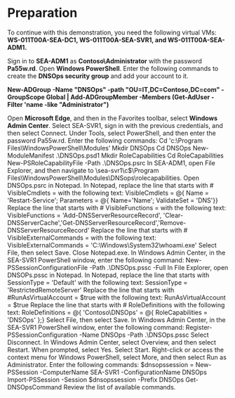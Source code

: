 # Preparation
To continue with this demonstration, you need the following virtual VMs: **WS-011T00A-SEA-DC1, WS-011T00A-SEA-SVR1, and WS-011T00A-SEA-ADM1.**

Sign in to **SEA-ADM1** as **Contoso\Administrator** with the password **Pa55w.rd**.
Open **Windows PowerShell**.
Enter the following commands to create the **DNSOps security group** and add your account to it.

**New-ADGroup -Name "DNSOps" -path "OU=IT,DC=Contoso,DC=com" -GroupScope Global | Add-ADGroupMember -Members (Get-AdUser -Filter 'name -like "Administrator")** 

Open **Microsoft Edge**, and then in the Favorites toolbar, select **Windows Admin Center**.
Select SEA-SVR1, sign in with the previous credentials, and then select Connect.
Under Tools, select PowerShell, and then enter the password Pa55w.rd.
Enter the following commands:
Cd 'c:\Program Files\WindowsPowerShell\Modules’ 
Mkdir DNSOps
 Cd DNSOps
New-ModuleManifest .\DNSOps.psd1 
Mkdir RoleCapabilities 
Cd RoleCapabilities 
New-PSRoleCapabilityFile -Path .\DNSOps.psrc 
In SEA-ADM1, open File Explorer, and then navigate to \\sea-svr1\c$\Program Files\WindowsPowerShell\Modules\DNSops\rolecapabilities.
Open DNSOps.psrc in Notepad.
In Notepad, replace the line that starts with # VisibleCmdlets = with the following text:
VisibleCmdlets = @{ Name = 'Restart-Service'; Parameters = @{ Name='Name'; ValidateSet = 'DNS'}} 
Replace the line that starts with # VisibleFunctions = with the following text:
VisibleFunctions = 'Add-DNSServerResourceRecord', 'Clear-DNSServerCache','Get-DNSServerResourceRecord','Remove-DNSServerResourceRecord' 
Replace the line that starts with # VisibleExternalCommands = with the following text:
VisibleExternalCommands = 'C:\Windows\System32\whoami.exe' 
Select File, then select Save.
Close Notepad.exe.
In Windows Admin Center, in the SEA-SVR1 PowerShell window, enter the following command:
New-PSSessionConfigurationFile -Path .\DNSOps.pssc -Full 
In File Explorer, open DNSOPs.pssc in Notepad.
In Notepad, replace the line that starts with SessionType = 'Default' with the following text:
SessionType = 'RestrictedRemoteServer' 
Replace the line that starts with #RunAsVirtualAccount = $true with the following text:
RunAsVirtualAccount = $true 
Replace the line that starts with # RoleDefinitions with the following text:
RoleDefinitions = @{ 'Contoso\DNSOps' = @{ RoleCapabilities = 'DNSOps' };} 
Select File, then select Save.
In Windows Admin Center, in the SEA-SVR1 PowerShell window, enter the following command:
Register-PSSessionConfiguration -Name DNSOps -Path .\DNSOps.pssc 
Select Disconnect.
In Windows Admin Center, select Overview, and then select Restart.
When prompted, select Yes.
Select Start.
Right-click or access the context menu for Windows PowerShell, select More, and then select Run as Administrator.
Enter the following commands:
$dnsopssession = New-PSSession -ComputerName SEA-SVR1 -ConfigurationName DNSOps Import-PSSession -Session $dnsopssession -Prefix DNSOps Get-DNSOpsCommand 
Review the list of available commands.
